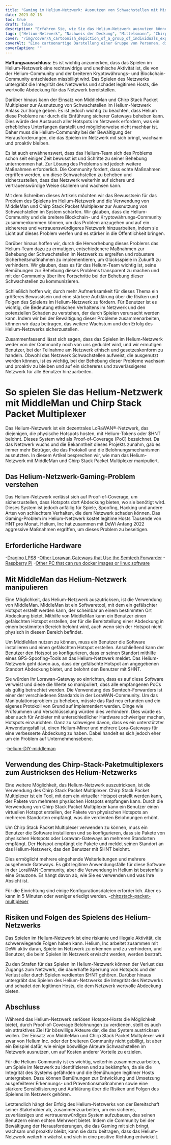 ```yaml
---
title: "Gaming im Helium-Netzwerk: Ausnutzen von Schwachstellen mit MiddleMan und Chirp Stack Packet Multiplexer"
date: 2023-02-18
toc: true
draft: false
description: "Erfahren Sie, wie Sie das Helium-Netzwerk ausnutzen können, indem Sie Schwachstellen mit MiddleMan und Chirp Stack Packet Multiplexer ausnutzen, und welche Risiken und Konsequenzen dies mit sich bringt."
tags: ["Helium-Netzwerk", "Nachweis der Deckung", "Mittelsmann", "Chirp-Stack-Paket-Multiplexer", "Gaming", "Ausnutzen von Schwachstellen", "LoRaWAN-Netzwerk", "Kryptowährung", "Blockchain", "dezentrales Netzwerk", "Hotspots", "Spoofing", "schummeln", "illegale Aktivität", "Strafen", "Integrität des Netzwerks", "Belohnung", "böswillige Akteure", "Netzwerksicherheit", "legitime Gastgeber"]
cover: "/img/cover/A_cartoonish_depiction_of_a_group_of_individuals_exploiting.png"
coverAlt: "Eine cartoonartige Darstellung einer Gruppe von Personen, die einen Heliumballon ausnutzen, mit einem Bild eines LoRaWAN-Gateways und MiddleMan oder Chirp Stack Packet Multiplexer im Hintergrund."
coverCaption: ""
---
```


**Haftungsausschluss**:
Es ist wichtig anzumerken, dass das Spielen im Helium-Netzwerk eine rechtswidrige und unethische Aktivität ist, die von der Helium-Community und der breiteren Kryptowährungs- und Blockchain-Community entschieden missbilligt wird. Das Spielen des Netzwerks untergräbt die Integrität des Netzwerks und schadet legitimen Hosts, die wertvolle Abdeckung für das Netzwerk bereitstellen.

Darüber hinaus kann der Einsatz von MiddleMan und Chirp Stack Packet Multiplexer zur Ausnutzung von Schwachstellen im Helium-Netzwerk Anlass zur Sorge geben. Es ist jedoch wichtig zu beachten, dass Helium diese Probleme nur durch die Einführung sicherer Gateways beheben kann. Dies würde den Austausch aller Hotspots im Netzwerk erfordern, was ein erhebliches Unterfangen darstellt und möglicherweise nicht machbar ist. Daher muss die Helium-Community bei der Bewältigung der Herausforderungen, die das Spielen im Netzwerk mit sich bringt, wachsam und proaktiv bleiben.

Es ist auch erwähnenswert, dass das Helium-Team sich des Problems schon seit einiger Zeit bewusst ist und Schritte zu seiner Behebung unternommen hat. Zur Lösung des Problems sind jedoch weitere Maßnahmen erforderlich. Die Community fordert, dass echte Maßnahmen ergriffen werden, um diese Schwachstellen zu beheben und sicherzustellen, dass das Netzwerk weiterhin auf sichere und vertrauenswürdige Weise skalieren und wachsen kann.

Mit dem Schreiben dieses Artikels möchten wir das Bewusstsein für das Problem des Spielens im Helium-Netzwerk und die Verwendung von MiddleMan und Chirp Stack Packet Multiplexer zur Ausnutzung von Schwachstellen im System schärfen. Wir glauben, dass die Helium-Community und die breitere Blockchain- und Kryptowährungs-Community zusammenkommen können, um das Problem anzugehen und auf ein sichereres und vertrauenswürdigeres Netzwerk hinzuarbeiten, indem sie Licht auf dieses Problem werfen und es stärker in die Öffentlichkeit bringen.

Darüber hinaus hoffen wir, durch die Hervorhebung dieses Problems das Helium-Team dazu zu ermutigen, entschiedenere Maßnahmen zur Behebung der Schwachstellen im Netzwerk zu ergreifen und robustere Sicherheitsmaßnahmen zu implementieren, um Glücksspiele in Zukunft zu verhindern. Wir glauben, dass es für das Helium-Team wichtig ist, seine Bemühungen zur Behebung dieses Problems transparent zu machen und mit der Community über ihre Fortschritte bei der Behebung dieser Schwachstellen zu kommunizieren.

Schließlich hoffen wir, durch mehr Aufmerksamkeit für dieses Thema ein größeres Bewusstsein und eine stärkere Aufklärung über die Risiken und Folgen des Spielens im Helium-Netzwerk zu fördern. Für Benutzer ist es wichtig, die Bedeutung ethischen Verhaltens im Netzwerk und den potenziellen Schaden zu verstehen, der durch Spielen verursacht werden kann. Indem wir bei der Bewältigung dieser Probleme zusammenarbeiten, können wir dazu beitragen, das weitere Wachstum und den Erfolg des Helium-Netzwerks sicherzustellen.

Zusammenfassend lässt sich sagen, dass das Spielen im Helium-Netzwerk weder von der Community noch von uns geduldet wird, und wir ermutigen Benutzer, bei der Teilnahme am Netzwerk ethisch und gesetzeskonform zu handeln. Obwohl das Netzwerk Schwachstellen aufweist, die ausgenutzt werden können, ist es wichtig, bei der Behebung dieser Probleme wachsam und proaktiv zu bleiben und auf ein sichereres und zuverlässigeres Netzwerk für alle Benutzer hinzuarbeiten.

# So spielen Sie das Helium-Netzwerk mit MiddleMan und Chirp Stack Packet Multiplexer
Das Helium-Netzwerk ist ein dezentrales LoRaWAN®-Netzwerk, das diejenigen, die physische Hotspots hosten, mit Helium-Tokens oder $HNT belohnt. Dieses System wird als Proof-of-Coverage (PoC) bezeichnet. Da das Netzwerk wuchs und die Bekanntheit dieses Projekts zunahm, gab es immer mehr Betrüger, die das Protokoll und die Belohnungsmechanismen ausnutzten. In diesem Artikel besprechen wir, wie man das Helium-Netzwerk mit MiddleMan und Chirp Stack Packet Multiplexer manipuliert.

## Das Helium-Netzwerk-Gaming-Problem verstehen
Das Helium-Netzwerk verlässt sich auf Proof-of-Coverage, um sicherzustellen, dass Hotspots dort Abdeckung bieten, wo sie benötigt wird. Dieses System ist jedoch anfällig für Spiele, Spoofing, Hacking und andere Arten von schlechtem Verhalten, die dem Netzwerk schaden können. Das Gaming-Problem im Helium-Netzwerk kostet legitime Hosts Tausende von HNT pro Monat. Helium, Inc hat zusammen mit DeWi Anfang 2022 aggressive Maßnahmen ergriffen, um dieses Problem zu beseitigen.

## Erforderliche Hardware
-[Dragino LPS8](https://www.ebay.com/sch/i.html?_nkw=dragino+lps8)
-[Other Lorawan Gateways that Use the Semtech Forwarder](https://amzn.to/41bcskb)
-[Raspberry Pi](https://amzn.to/3KjFCYp)
-[Other PC that can run docker images or linux software](https://amzn.to/3YkFhcj)

## Mit MiddleMan das Helium-Netzwerk manipulieren
Eine Möglichkeit, das Helium-Netzwerk auszutricksen, ist die Verwendung von MiddleMan. MiddleMan ist ein Softwaretool, mit dem ein gefälschter Hotspot erstellt werden kann, der scheinbar an einem bestimmten Ort Abdeckung bietet. Mithilfe von MiddleMan kann ein Benutzer einen gefälschten Hotspot erstellen, der für die Bereitstellung einer Abdeckung in einem bestimmten Bereich belohnt wird, auch wenn sich der Hotspot nicht physisch in diesem Bereich befindet.

Um MiddleMan nutzen zu können, muss ein Benutzer die Software installieren und einen gefälschten Hotspot erstellen. Anschließend kann der Benutzer den Hotspot so konfigurieren, dass er seinen Standort mithilfe eines GPS-Spoofing-Tools an das Helium-Netzwerk meldet. Das Helium-Netzwerk geht davon aus, dass der gefälschte Hotspot am angegebenen Standort Abdeckung bietet, und belohnt den Benutzer mit $HNT.

Sie würden Ihr Lorawan-Gateway so einrichten, dass es auf diese Software verweist und diese die Werte so manipuliert, dass alle empfangenen PoCs als gültig betrachtet werden. Die Verwendung des Semtech-Forwarders ist einer der verschiedenen Standards in der LoraWAN-Community. Um das Manipulationsproblem zu beheben, müsste das Rad neu erfunden und ein eigenes Protokoll von Grund auf implementiert werden. Dinge wie Prüfsummen und Verschlüsselung würden dies verhindern. Dies würde es aber auch für Anbieter mit unterschiedlicher Hardware schwieriger machen, Hotspots einzurichten. Ganz zu schweigen davon, dass es ein unterstützter Anwendungsfall ist, einen Helium-Miner und mehrere Lora-Gateways für eine verbesserte Abdeckung zu haben. Dabei handelt es sich jedoch eher um ein Problem auf Unternehmensebene.

 -[helium-DIY-middleman](https://github.com/curiousfokker/helium-DIY-middleman)

## Verwendung des Chirp-Stack-Paketmultiplexers zum Austricksen des Helium-Netzwerks
Eine weitere Möglichkeit, das Helium-Netzwerk auszutricksen, ist die Verwendung des Chirp Stack Packet Multiplexer. Chirp Stack Packet Multiplexer ist ein Tool, mit dem ein virtueller Hotspot erstellt werden kann, der Pakete von mehreren physischen Hotspots empfangen kann. Durch die Verwendung von Chirp Stack Packet Multiplexer kann ein Benutzer einen virtuellen Hotspot erstellen, der Pakete von physischen Hotspots an mehreren Standorten empfängt, was die verdienten Belohnungen erhöht.

Um Chirp Stack Packet Multiplexer verwenden zu können, muss ein Benutzer die Software installieren und so konfigurieren, dass sie Pakete von physischen Hotspots oder Lorawan-Gateways an mehreren Standorten empfängt. Der Hotspot empfängt die Pakete und meldet seinen Standort an das Helium-Netzwerk, das den Benutzer mit $HNT belohnt.

Dies ermöglicht mehrere eingehende Weiterleitungen und mehrere ausgehende Gateways. Es gibt legitime Anwendungsfälle für diese Software in der LoraWAN-Community, aber die Verwendung in Helium ist bestenfalls eine Grauzone. Es hängt davon ab, wie Sie es verwenden und was Ihre Absicht ist.

Für die Einrichtung sind einige Konfigurationsdateien erforderlich. Aber es kann in 5 Minuten oder weniger erledigt werden.
-[chirpstack-packet-multiplexer](https://github.com/brocaar/chirpstack-packet-multiplexer)


## Risiken und Folgen des Spielens des Helium-Netzwerks
Das Spielen im Helium-Netzwerk ist eine riskante und illegale Aktivität, die schwerwiegende Folgen haben kann. Helium, Inc arbeitet zusammen mit DeWi aktiv daran, Spiele im Netzwerk zu erkennen und zu verhindern, und Benutzer, die beim Spielen im Netzwerk erwischt werden, werden bestraft.

Zu den Strafen für das Spielen im Helium-Netzwerk können der Verlust des Zugangs zum Netzwerk, die dauerhafte Sperrung von Hotspots und der Verlust aller durch Spielen verdienten $HNT gehören. Darüber hinaus untergräbt das Spielen des Helium-Netzwerks die Integrität des Netzwerks und schadet den legitimen Hosts, die dem Netzwerk wertvolle Abdeckung bieten.

## Abschluss
Während das Helium-Netzwerk seriösen Hotspot-Hosts die Möglichkeit bietet, durch Proof-of-Coverage Belohnungen zu verdienen, stellt es auch ein attraktives Ziel für böswillige Akteure dar, die das System austricksen wollen. Der Einsatz von MiddleMan und Chirp Stack Packet Multiplexer wird zwar von Helium Inc. oder der breiteren Community nicht gebilligt, ist aber ein Beispiel dafür, wie einige böswillige Akteure Schwachstellen im Netzwerk ausnutzen, um auf Kosten anderer Vorteile zu erzielen.

Für die Helium-Community ist es wichtig, weiterhin zusammenzuarbeiten, um Spiele im Netzwerk zu identifizieren und zu bekämpfen, da sie die Integrität des Systems gefährden und die Bemühungen legitimer Hosts untergraben. Dazu können Bemühungen zur Entwicklung und Umsetzung ausgefeilterer Erkennungs- und Präventionsmaßnahmen sowie eine stärkere Sensibilisierung und Aufklärung über die Risiken und Folgen des Spielens im Netzwerk gehören.

Letztendlich hängt der Erfolg des Helium-Netzwerks von der Bereitschaft seiner Stakeholder ab, zusammenzuarbeiten, um ein sicheres, zuverlässiges und vertrauenswürdiges System aufzubauen, das seinen Benutzern einen echten Mehrwert bietet. Indem die Community bei der Bewältigung der Herausforderungen, die das Gaming mit sich bringt, wachsam und proaktiv bleibt, kann sie dazu beitragen, dass das Helium-Netzwerk weiterhin wächst und sich in eine positive Richtung entwickelt.